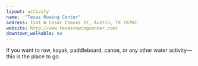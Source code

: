 ```yaml
---
layout: activity
name:  "Texas Rowing Center"
address: 1541 W Cesar Chavez St, Austin, TX 78703
website: http://www.texasrowingcenter.com/
downtown_walkable: no
---
```


If you want to row, kayak, paddleboard, canoe, or any other water activity— this is the place to go.
